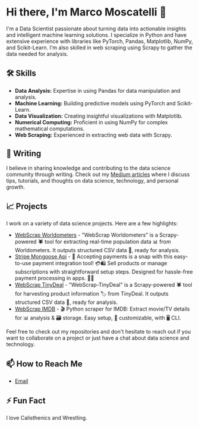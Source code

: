 # Hi there, I'm Marco Moscatelli 👋

I'm a Data Scientist passionate about turning data into actionable insights and intelligent machine learning solutions. I specialize in Python and have extensive experience with libraries like PyTorch, Pandas, Matplotlib, NumPy, and Scikit-Learn. I'm also skilled in web scraping using Scrapy to gather the data needed for analysis.

## 🛠️ Skills

- **Data Analysis:** Expertise in using Pandas for data manipulation and analysis.
- **Machine Learning:** Building predictive models using PyTorch and Scikit-Learn.
- **Data Visualization:** Creating insightful visualizations with Matplotlib.
- **Numerical Computing:** Proficient in using NumPy for complex mathematical computations.
- **Web Scraping:** Experienced in extracting web data with Scrapy.

## 📝 Writing

I believe in sharing knowledge and contributing to the data science community through writing. Check out my [Medium articles](https://medium.com/@marco.moscatelli) where I discuss tips, tutorials, and thoughts on data science, technology, and personal growth.

## 📈 Projects

I work on a variety of data science projects. Here are a few highlights:

- [WebScrap Worldometers](https://github.com/MoscatelliMarco/WebScrap-Worldometers) - "WebScrap Worldometers" is a Scrapy-powered 🕷️ tool for extracting real-time population data 📊 from Worldometers. It outputs structured CSV data 📁, ready for analysis.
- [Stripe Mongoose Api](https://github.com/MoscatelliMarco/stripe-mongoose-api) - 🎉 Accepting payments is a snap with this easy-to-use payment integration tool! 💳🛍️ Sell products or manage subscriptions with straightforward setup steps. Designed for hassle-free payment processing in apps. 🙌🎈
- [WebScrap TinyDeal](https://github.com/MoscatelliMarco/WebScrap-TinyDeal) - "WebScrap-TinyDeal" is a Scrapy-powered 🕷️ tool for harvesting product information 🏷️ from TinyDeal. It outputs structured CSV data 📁, ready for analysis.
- [WebScrap IMDB](https://github.com/MoscatelliMarco/WebScrap-IMDB) - 🎬 Python scraper for IMDB: Extract movie/TV details for 📊 analysis & 🗃️ storage. Easy setup, 🔧 customizable, with 🖥️ CLI.

Feel free to check out my repositories and don't hesitate to reach out if you want to collaborate on a project or just have a chat about data science and technology.

## 📫 How to Reach Me

- [Email](mailto:marcomoscatelli.dev@gmail.com)

## ⚡ Fun Fact

I love Calisthenics and Wrestling.
